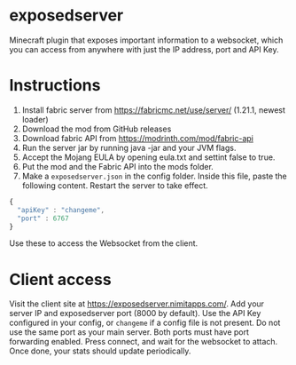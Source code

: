 # exposedserver
Minecraft plugin that exposes important information to a websocket, which you can access from anywhere with just the IP address, port and API Key.

# Instructions
1. Install fabric server from https://fabricmc.net/use/server/ (1.21.1, newest loader)
2. Download the mod from GitHub releases
3. Download fabric API from https://modrinth.com/mod/fabric-api
4. Run the server jar by running java -jar and your JVM flags.
5. Accept the Mojang EULA by opening eula.txt and settint false to true.
6. Put the mod and the Fabric API into the mods folder. 
7. Make a `exposedserver.json` in the config folder. Inside this file, paste the following content. Restart the server to take effect.
```js
{
  "apiKey" : "changeme",
  "port" : 6767
}
```
Use these to access the Websocket from the client.


# Client access
Visit the client site at https://exposedserver.nimitapps.com/. Add your server IP and exposedserver port (8000 by default). Use the API Key configured in your config, or `changeme` if a config file is not present. Do not use the same port as your main server. Both ports must have port forwarding enabled. Press connect, and wait for the websocket to attach. Once done, your stats should update periodically.
